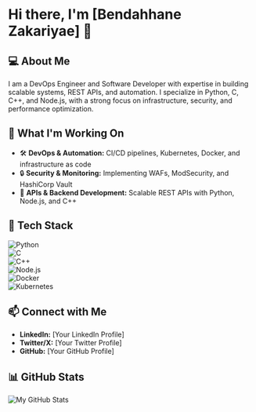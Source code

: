 # Hi there, I'm [Bendahhane Zakariyae] 👋  

## 💻 About Me  
I am a DevOps Engineer and Software Developer with expertise in building scalable systems, REST APIs, and automation. I specialize in Python, C, C++, and Node.js, with a strong focus on infrastructure, security, and performance optimization.  

## 🚀 What I'm Working On  
- 🛠 **DevOps & Automation:** CI/CD pipelines, Kubernetes, Docker, and infrastructure as code  
- 🔒 **Security & Monitoring:** Implementing WAFs, ModSecurity, and HashiCorp Vault  
- 📡 **APIs & Backend Development:** Scalable REST APIs with Python, Node.js, and C++  

## 🔧 Tech Stack  
![Python](https://img.shields.io/badge/Python-3776AB?style=for-the-badge&logo=python&logoColor=white)  
![C](https://img.shields.io/badge/C-00599C?style=for-the-badge&logo=c&logoColor=white)  
![C++](https://img.shields.io/badge/C++-00599C?style=for-the-badge&logo=c%2B%2B&logoColor=white)  
![Node.js](https://img.shields.io/badge/Node.js-339933?style=for-the-badge&logo=nodedotjs&logoColor=white)  
![Docker](https://img.shields.io/badge/Docker-2496ED?style=for-the-badge&logo=docker&logoColor=white)  
![Kubernetes](https://img.shields.io/badge/Kubernetes-326CE5?style=for-the-badge&logo=kubernetes&logoColor=white)  

## 📫 Connect with Me  
- **LinkedIn:** [Your LinkedIn Profile]  
- **Twitter/X:** [Your Twitter Profile]  
- **GitHub:** [Your GitHub Profile]  

## 📊 GitHub Stats  
![My GitHub Stats](https://github-readme-stats.vercel.app/api?username=your-username&show_icons=true&theme=radical)
